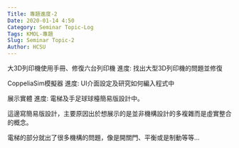 ```yaml
---
Title: 專題進度-2
Date: 2020-01-14 4:50
Category: Seminar Topic-Log
Tags: KMOL-專題
Slug: Seminar Topic-2
Author: HCSU
---
```


大3D列印機使用手冊、修復六台列印機
進度:
找出大型3D列印機的問題並修復

CoppeliaSim模擬器
進度:
UI介面設定及研究如何編入程式中

展示實體
進度:
電梯及手足球球檯簡易版設計中。

這邊寫簡易版設計，主要原因出於想展示的是並非機構設計的多複雜而是虛實整合的概念。

電梯的部分就出了很多機構的問題，像是開關門、平衡或是制動等等...